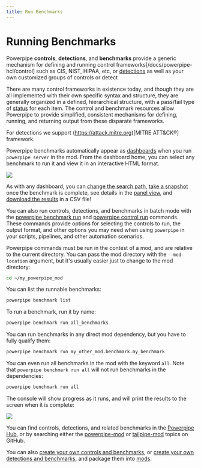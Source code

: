 ```yaml
---
title: Run Benchmarks
---
```


# Running Benchmarks

Powerpipe **controls**, **detections**, and **benchmarks** provide a generic mechanism for defining and running control frameworks[/docs/powerpipe-hcl/control] such as CIS, NIST, HIPAA, etc, or [detections](/docs/powerpipe-hcl/detection) as well as your own customized groups of controls or detect

There are many control frameworks in existence today, and though they are all implemented with their own specific syntax and structure, they are generally organized in a defined, hierarchical structure, with a pass/fail type of [status](/docs/powerpipe-hcl/control#control-statuses) for each item.  The control and benchmark resources allow Powerpipe to provide simplified, consistent mechanisms for defining, running, and returning output from these disparate frameworks.

For detections we support (https://attack.mitre.org)[MITRE ATT&CK®] framework.

Powerpipe benchmarks automatically appear as [dashboards](/docs/run/dashboard) when you run `powerpipe server` in the mod.  From the dashboard home, you can select any benchmark to run it and view it in an interactive HTML format. 

![](/images/docs/learn/benchmark_dashboard.png)

As with any dashboard, you can [change the search path](/docs/run/dashboard/search-path), [take a snapshot](/docs/run/snapshots/interactive-snapshots) once the benchmark is complete, see details in the [panel view](/docs/run/dashboard#panel-view), and [download the results](/docs/run/dashboard/download) in a CSV file!
<br />

You can also run controls, detections, and benchmarks in batch mode with the [powerpipe benchmark run](/docs/reference/cli/benchmark#powerpipe-benchmark-run) and [powerpipe control run](/docs/reference/cli/control#powerpipe-control-run) commands.  These commands provide options for selecting the controls to run, the output format, and other options you may need when using `powerpipe` in your scripts, pipelines, and other automation scenarios.

Powerpipe commands must be run in the contest of a mod, and are relative to the current directory.  You can pass the mod directory with the `--mod-location` argument, but it's usually easier just to change to the mod directory:

```bash
cd ~/my_powerpipe_mod
```

You can list the runnable benchmarks:
```bash
powerpipe benchmark list
```

To run a benchmark, run it by name:
```bash
powerpipe benchmark run all_benchmarks
```

You can run benchmarks in any direct mod dependency, but you have to fully qualify them:
```bash
powerpipe benchmark run my_other_mod.benchmark.my_benchmark
```

You can even run all benchmarks in the mod with the keyword `all`.  Note that `powerpipe benchmark run all` will not run benchmarks in the dependencies:
```bash
powerpipe benchmark run all
```


The console will show progress as it runs, and will print the results to the screen when it is complete:

![](/images/docs/learn/benchmark_run.webp)


You can find controls, detections, and related benchmarks in the [Powerpipe Hub](https://hub.powerpipe.io), or by searching either the [powerpipe-mod](https://github.com/topics/tailpipe-mod) or [tailpipe-mod](https://github.com/topics/powerpipe-mod) topics on GitHub.

You can also [create your own controls and benchmarks](/docs/build/writing-controls), or [create your own detections and benchmarks](/docs/build/writing-detections), and package them into [mods](/docs/powerpipe-hcl/mod).
